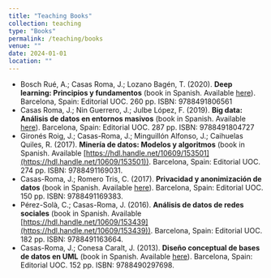 ```yaml
---
title: "Teaching Books"
collection: teaching
type: "Books"
permalink: /teaching/books
venue: ""
date: 2024-01-01
location: ""
---
```


- Bosch Rué, A.; Casas Roma, J.; Lozano Bagén, T. (2020). **Deep learning: Principios y fundamentos** (book in Spanish. Available [here](http://www.editorialuoc.cat/deep-learning)). Barcelona, Spain: Editorial UOC. 260 pp. ISBN: 9788491806561
- Casas Roma, J.; Nin Guerrero, J.; Julbe López, F. (2019). **Big data: Análisis de datos en entornos masivos** (book in Spanish. Available [here](http://www.editorialuoc.cat/big-data_6)). Barcelona, Spain: Editorial UOC. 287 pp. ISBN: 9788491804727
- Gironés Roig, J.; Casas-Roma, J.; Minguillón Alfonso, J.; Caihuelas Quiles, R. (2017). **Minería de datos: Modelos y algoritmos** (book in Spanish. Available [https://hdl.handle.net/10609/153501](https://hdl.handle.net/10609/153501)). Barcelona, Spain: Editorial UOC. 274 pp. ISBN: 9788491169031.
- Casas-Roma, J.; Romero Tris, C. (2017). **Privacidad y anonimización de datos** (book in Spanish. Available [here](http://www.editorialuoc.cat/privacidad-y-anonimizacion-de-datos)). Barcelona, Spain: Editorial UOC. 150 pp. ISBN: 9788491169383.
- Pérez-Solà, C.; Casas-Roma, J. (2016). **Análisis de datos de redes sociales** (book in Spanish. Available [https://hdl.handle.net/10609/153439](https://hdl.handle.net/10609/153439)). Barcelona, Spain: Editorial UOC. 182 pp. ISBN: 9788491163664.
- Casas-Roma, J.; Conesa Caralt, J. (2013). **Diseño conceptual de bases de datos en UML** (book in Spanish. Available [here](http://www.editorialuoc.com/diseno-conceptual-de-bases-de-datos-en-uml)). Barcelona, Spain: Editorial UOC. 152 pp. ISBN: 9788490297698.
